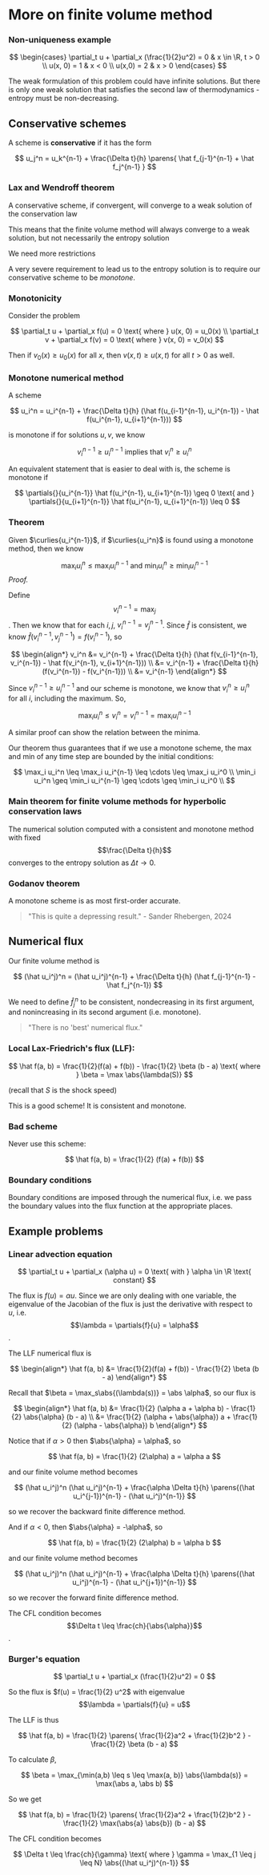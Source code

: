 # More on finite volume method

$$
\newcommand{\x}{\mathbf x}
\newcommand{\y}{\mathbf y}
\newcommand{\b}{\mathbf b}
\newcommand{\e}{\mathbf e}
\newcommand{\f}{\mathbf f}
\newcommand{\j}{\mathbf j}
\newcommand{\n}{\mathbf n}
\newcommand{\u}{\mathbf u}
\newcommand{\v}{\mathbf v}
\newcommand{\w}{\mathbf w}
\newcommand{\U}{\mathbf U}
\newcommand{\I}{\mathcal I}
\newcommand{\bzero}{\mathbf 0}
\newcommand{\abs}[1]{\left\lvert #1 \right\rvert}
\newcommand{\norm}[1]{\big\lVert #1 \big\rVert}
\newcommand{\parens}[1]{\left( #1 \right)}
\newcommand{\brackets}[1]{\left[ #1 \right]}
\newcommand{\angles}[1]{\left\langle #1 \right\rangle}
\newcommand{\curlies}[1]{\left\lbrace #1 \right\rbrace}
\newcommand{\inv}[1]{#1^{-1}}
\newcommand{\d}{\, \text{d}}
\newcommand{\dbyd}[2]{\frac{\d #1}{\d #2}}
\newcommand{\partials}[2]{\frac{\partial #1}{\partial #2}}
\newcommand{\BigO}{\mathcal O}
\newcommand{\disclapl}[1][]{\partial_{#1} \overline \partial_{#1}}
\newcommand{\Domain}{\overline \Omega}
\DeclareMathOperator{\span}{span}
\DeclareMathOperator{\ess}{ess}
\DeclareMathOperator{\supp}{supp}
$$

### Non-uniqueness example

$$
\begin{cases}
\partial_t u + \partial_x (\frac{1}{2}u^2) = 0 & x \in \R, t > 0 \\
u(x, 0) = 1 & x < 0 \\
u(x,0) = 2 & x > 0
\end{cases}
$$

The weak formulation  of this problem could have infinite solutions. But there is only one weak solution that satisfies the second law of thermodynamics - entropy must be non-decreasing.

## Conservative schemes

A scheme is **conservative** if it has the form

$$
u_j^n = u_k^{n-1} + \frac{\Delta t}{h} \parens{ \hat f_{j-1}^{n-1} + \hat f_j^{n-1} }
$$

### Lax and Wendroff theorem

A conservative scheme, if convergent, will converge to a weak solution of the conservation law

This means that the finite volume method will always converge to a weak solution, but not necessarily the entropy solution

We need more restrictions

A very severe requirement to lead us to the entropy solution is to require our conservative scheme to be *monotone*.

### Monotonicity

Consider the problem

$$
\partial_t u + \partial_x f(u) = 0 \text{ where } u(x, 0) = u_0(x) \\
\partial_t v + \partial_x f(v) = 0 \text{ where } v(x, 0) = v_0(x)
$$

Then if $v_0(x) \geq u_0(x)$ for all $x$, then $v(x, t) \geq u(x, t)$ for all $t > 0$ as well.

### Monotone numerical method

A scheme

$$
u_i^n = u_i^{n-1} + \frac{\Delta t}{h} (\hat f(u_{i-1}^{n-1}, u_i^{n-1}) - \hat f(u_i^{n-1}, u_{i+1}^{n-1}))
$$

is monotone if for solutions $u, v$, we know

$$
v_i^{n-1} \geq u_i^{n-1} \text{ implies that } v_i^n \geq u_i^n
$$

An equivalent statement that is easier to deal with is, the scheme is monotone if

$$
\partials{}{u_i^{n-1}} \hat f(u_i^{n-1}, u_{i+1}^{n-1}) \geq 0 \text{ and } \partials{}{u_{i+1}^{n-1}} \hat f(u_i^{n-1}, u_{i+1}^{n-1}) \leq 0
$$

### Theorem

Given $\curlies{u_i^{n-1}}$, if $\curlies{u_i^n}$ is found using a monotone method, then we know

$$
\max_i u_i^n \leq \max_i u_i^{n-1} \text{ and } \min_i u_i^n \geq \min_i u_i^{n-1}
$$
*Proof.*

Define $$v_i^{n-1} = \max_j$$. Then we know that for each $i, j$, $v_i^{n-1} = v_j^{n-1}$. Since $\hat f$ is consistent, we know $\hat f(v_i^{n-1}, v_j^{n-1}) = f(v_i^{n-1})$, so

$$
\begin{align*}
v_i^n &= v_i^{n-1} + \frac{\Delta t}{h} (\hat f(v_{i-1}^{n-1}, v_i^{n-1}) - \hat f(v_i^{n-1}, v_{i+1}^{n-1})) \\
&= v_i^{n-1} + \frac{\Delta t}{h} (f(v_i^{n-1}) - f(v_i^{n-1})) \\
&= v_i^{n-1}
\end{align*}
$$

Since $v_i^{n-1} \geq u_i^{n-1}$ and our scheme is monotone, we know that $v_i^n \geq u_i^n$ for all $i$, including the maximum. So,

$$
\max_i u_i^n \leq v_i^n = v_i^{n-1} = \max_i u_i^{n-1}
$$

A similar proof can show the relation between the minima.

Our theorem thus guarantees that if we use a monotone scheme, the max and min of any time step are bounded by the initial conditions:

$$
\max_i u_i^n \leq \max_i u_i^{n-1} \leq \cdots \leq \max_i u_i^0 \\
\min_i u_i^n \geq \min_i u_i^{n-1} \geq \cdots \geq \min_i u_i^0 \\
$$

### Main theorem for finite volume methods for hyperbolic conservation laws

The numerical solution computed with a consistent and monotone method with fixed $$\frac{\Delta t}{h}$$ converges to the entropy solution as $\Delta t \to 0$.

### Godanov theorem

A monotone scheme is as most first-order accurate.

> "This is quite a depressing result."
> \- Sander Rhebergen, 2024

## Numerical flux

Our finite volume method is

$$
(\hat u_i^j)^n = (\hat u_i^j)^{n-1} + \frac{\Delta t}{h} (\hat f_{j-1}^{n-1} - \hat f_j^{n-1})
$$

We need to define $\hat f_j^n$ to be consistent, nondecreasing in its first argument, and nonincreasing in its second argument (i.e. monotone).

> "There is no 'best' numerical flux."

### Local Lax-Friedrich's flux (LLF):

$$
\hat f(a, b) = \frac{1}{2}(f(a) + f(b)) - \frac{1}{2} \beta (b - a) \text{ where } \beta = \max \abs{\lambda(S)}
$$

(recall that $S$ is the shock speed)

This is a good scheme! It is consistent and monotone.

### Bad scheme

Never use this scheme:

$$
\hat f(a, b) = \frac{1}{2} (f(a) + f(b))
$$

### Boundary conditions

Boundary conditions are imposed through the numerical flux, i.e. we pass the boundary values into the flux function at the appropriate places.

## Example problems

### Linear advection equation

$$
\partial_t u + \partial_x (\alpha u) = 0 \text{ with } \alpha \in \R \text{ constant}
$$

The flux is $f(u) = \alpha u$. Since we are only dealing with one variable, the eigenvalue of the Jacobian of the flux is just the derivative with respect to $u$, i.e. $$\lambda = \partials{f}{u} = \alpha$$.

The LLF numerical flux is

$$
\begin{align*}
\hat f(a, b) &= \frac{1}{2}(f(a) + f(b)) - \frac{1}{2} \beta (b - a)
\end{align*}
$$

Recall that $\beta = \max_s\abs{(\lambda(s))} = \abs \alpha$, so our flux is

$$
\begin{align*}
\hat f(a, b) &= \frac{1}{2} (\alpha a + \alpha b) - \frac{1}{2} \abs{\alpha} (b - a) \\
&= \frac{1}{2} (\alpha + \abs{\alpha}) a + \frac{1}{2} (\alpha - \abs{\alpha}) b
\end{align*}
$$

Notice that if $\alpha > 0$ then $\abs{\alpha} = \alpha$, so

$$
\hat f(a, b) = \frac{1}{2} (2\alpha) a = \alpha a
$$

and our finite volume method becomes

$$
(\hat u_i^j)^n  (\hat u_i^j)^{n-1} + \frac{\alpha \Delta t}{h} \parens{(\hat u_i^{j-1})^{n-1} - (\hat u_i^j)^{n-1}}
$$

so we recover the backward finite difference method.

And if $\alpha < 0$, then $\abs{\alpha} = -\alpha$​, so

$$
\hat f(a, b) = \frac{1}{2} (2\alpha) b = \alpha b
$$

and our finite volume method becomes

$$
(\hat u_i^j)^n  (\hat u_i^j)^{n-1} + \frac{\alpha \Delta t}{h} \parens{(\hat u_i^j)^{n-1} - (\hat u_i^{j+1})^{n-1}}
$$

so we recover the forward finite difference method.

The CFL condition becomes $$\Delta t \leq \frac{ch}{\abs{\alpha}}$$.

### Burger's equation

$$
\partial_t u + \partial_x (\frac{1}{2}u^2) = 0
$$

So the flux is $f(u) = \frac{1}{2} u^2$ with eigenvalue $$\lambda = \partials{f}{u} = u$$

The LLF is thus

$$
\hat f(a, b) = \frac{1}{2} \parens{ \frac{1}{2}a^2 + \frac{1}{2}b^2 } - \frac{1}{2} \beta (b - a)
$$

To calculate $\beta$,

$$
\beta = \max_{\min(a,b) \leq s \leq \max(a, b)} \abs{\lambda(s)} = \max(\abs a, \abs b)
$$

So we get

$$
\hat f(a, b) = \frac{1}{2} \parens{ \frac{1}{2}a^2 + \frac{1}{2}b^2 } - \frac{1}{2} \max(\abs{a} \abs{b}) (b - a)
$$

The CFL condition becomes

$$
\Delta t \leq \frac{ch}{\gamma} \text{ where } \gamma = \max_{1 \leq j \leq N} \abs{(\hat u_i^j)^{n-1}}
$$
